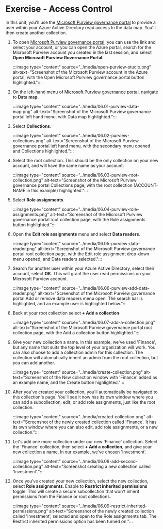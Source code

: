 # Exercise - Access Control

In this unit, you'll use the [Microsoft Purview governance portal](https://web.purview.azure.com/) to provide a user within your Azure Active Directory read access to the data map. You'll then create another collection.

1. To open [Microsoft Purview governance portal](https://web.purview.azure.com/), you can use the link and select your account, or you can open the Azure portal, search for the Microsoft Purview account you created in the last session, and select **Open Microsoft Purview Governance Portal**.

    :::image type="content" source="../media/open-purview-studio.png" alt-text="Screenshot of the Microsoft Purview account in the Azure portal, with the Open Microsoft Purview governance portal button highlighted.":::

1. On the left-hand menu of [Microsoft Purview governance portal](https://web.purview.azure.com/), navigate to **Data map**. 

    :::image type="content" source="../media/06.01-purview-data-map.png" alt-text="Screenshot of the Microsoft Purview governance portal left hand menu, with Data map highlighted.":::

1. Select **Collections**.

    :::image type="content" source="../media/06.02-purview-collections.png" alt-text="Screenshot of the Microsoft Purview governance portal left hand menu, with the secondary menu opened and Collections highlighted.":::

1. Select the root collection. This should be the only collection on your new account, and will have the same name as your account.

    :::image type="content" source="../media/06.03-purview-root-collection.png" alt-text="Screenshot of the Microsoft Purview governance portal Collections page, with the root collection (ACCOUNT-NAME in this example) highlighted.":::

1. Select **Role assignments**.

    :::image type="content" source="../media/06.04-purview-role-assignments.png" alt-text="Screenshot of the Microsoft Purview governance portal root collection page, with the Role assignments button highlighted.":::

1. Open the **Edit role assignments** menu and select **Data readers**.

    :::image type="content" source="../media/06.05-purview-data-reader.png" alt-text="Screenshot of the Microsoft Purview governance portal root collection page, with the Edit role assignment drop-down menu opened, and Data readers selected.":::

1. Search for another user within your Azure Active Directory, select their account, select **OK**. This will grant the user read permissions on your Microsoft Purview account.

    :::image type="content" source="../media/06.06-purview-add-data-reader.png" alt-text="Screenshot of the Microsoft Purview governance portal Add or remove data readers menu open. The search bar is highlighted, and an example user is highlighted below.":::

1. Back at your root collection select **+ Add a collection**

    :::image type="content" source="../media/06.07-add-a-collection.png" alt-text="Screenshot of the Microsoft Purview governance portal root collection page, with the Add a collection button highlighted.":::

1. Give your new collection a name. In this example, we've used 'Finance', but any name that suits the top level of your organization will work. You can also choose to add a collection admin for this collection. The collection will automatically inherit an admin from the root collection, but you can add another.

    :::image type="content" source="../media/create-collection.png" alt-text="Screenshot of the New collection window with 'Finance' added as an example name, and the Create button highlighted.":::

1. After you've created your collection, you'll automatically be navigated to this collection's page. You'll see it now has its own window where you can add a subcollection, edit, or add role assignments, just like the root collection.

    :::image type="content" source="../media/created-collection.png" alt-text="Screenshot of the newly created collection called 'Finance'. It has its own window where you can also edit, add role assignments, or a new collection.":::

1. Let's add one more collection under our new 'Finance' collection. Select the 'Finance' collection, then select **+ Add a collection**, and give your new collection a name. In our example, we've chosen 'Investment'.

    :::image type="content" source="../media/06.08-add-second-collection.png" alt-text="Screenshot creating a new collection called 'Investment'.":::


1. Once you've created your new collection, select the new collection, select **Role assignments**. Enable to **Restrict inherited permissions** toggle. This will create a secure subcollection that won't inherit permissions from the Finance or root collections.

    :::image type="content" source="../media/06.09-restrict-inherited-permissions.png" alt-text="Screenshot of the newly created collection called 'Investment', selected and open to the Role assignments tab. The Restrict inherited permissions option has been turned on.":::